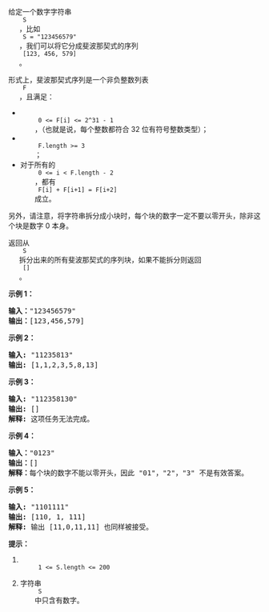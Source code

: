 <html>
 <body>
  <p>
   给定一个数字字符串
   <code>
    S
   </code>
   ，比如
   <code>
    S = "123456579"
   </code>
   ，我们可以将它分成斐波那契式的序列
   <code>
    [123, 456, 579]
   </code>
   。
  </p>
  <p>
   形式上，斐波那契式序列是一个非负整数列表
   <code>
    F
   </code>
   ，且满足：
  </p>
  <ul>
   <li>
    <code>
     0 &lt;= F[i] &lt;= 2^31 - 1
    </code>
    ，（也就是说，每个整数都符合 32 位有符号整数类型）；
   </li>
   <li>
    <code>
     F.length &gt;= 3
    </code>
    ；
   </li>
   <li>
    对于所有的
    <code>
     0 &lt;= i &lt; F.length - 2
    </code>
    ，都有
    <code>
     F[i] + F[i+1] = F[i+2]
    </code>
    成立。
   </li>
  </ul>
  <p>
   另外，请注意，将字符串拆分成小块时，每个块的数字一定不要以零开头，除非这个块是数字 0 本身。
  </p>
  <p>
   返回从
   <code>
    S
   </code>
   拆分出来的所有斐波那契式的序列块，如果不能拆分则返回
   <code>
    []
   </code>
   。
  </p>
  <p>
   <strong>
    示例 1：
   </strong>
  </p>
  <pre><strong>输入：</strong>"123456579"
<strong>输出：</strong>[123,456,579]
</pre>
  <p>
   <strong>
    示例 2：
   </strong>
  </p>
  <pre><strong>输入: </strong>"11235813"
<strong>输出: </strong>[1,1,2,3,5,8,13]
</pre>
  <p>
   <strong>
    示例 3：
   </strong>
  </p>
  <pre><strong>输入: </strong>"112358130"
<strong>输出: </strong>[]
<strong>解释: </strong>这项任务无法完成。
</pre>
  <p>
   <strong>
    示例 4：
   </strong>
  </p>
  <pre><strong>输入：</strong>"0123"
<strong>输出：</strong>[]
<strong>解释：</strong>每个块的数字不能以零开头，因此 "01"，"2"，"3" 不是有效答案。
</pre>
  <p>
   <strong>
    示例 5：
   </strong>
  </p>
  <pre><strong>输入: </strong>"1101111"
<strong>输出: </strong>[110, 1, 111]
<strong>解释: </strong>输出 [11,0,11,11] 也同样被接受。
</pre>
  <p>
   <strong>
    提示：
   </strong>
  </p>
  <ol>
   <li>
    <code>
     1 &lt;= S.length &lt;= 200
    </code>
   </li>
   <li>
    字符串
    <code>
     S
    </code>
    中只含有数字。
   </li>
  </ol>
 </body>
</html>